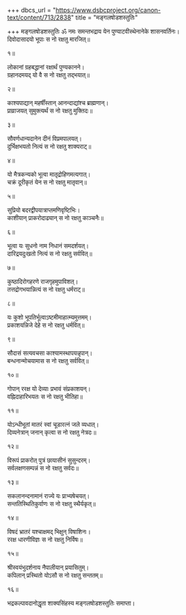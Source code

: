 +++
dbcs_url = "https://www.dsbcproject.org/canon-text/content/713/2838"
title = "मङ्गलषोडशस्तुतिः"

+++
मङ्गलषोडशस्तुतिः
ॐ नमः समन्तभद्राय
येन पुण्याटवीस्थेनानेके शासनवर्तिनः।  
दिवोदासादयो भूपाः स नो रक्षतु मारजित्॥

१॥

लोकानां ग्रहबद्धानां रक्षार्थं पुण्यकानने।  
ग्रहानदमयद् यो वै स नो रक्षतु तद्भयात्॥

२॥

काश्यपाद्यान् महर्षींस्तान् आनन्दाद्यांश्च ब्राह्मणान्।  
प्राव्राजयत् सुमुक्त्यर्थं स नो रक्षतु मुक्तिदः॥

३॥

सौवर्णधान्यदानेन दीनं विप्रमपालयत्।  
दुर्भिक्षभयतो नित्यं स नो रक्षतु शाक्यराट्॥

४॥

यो मैत्रकन्यको भूत्वा मातृद्रोहिणमत्यगात्।  
चक्रं दूरीकृतं येन स नो रक्षतु मातृवान्॥

५॥

सुप्रियो बदरद्वीपयात्राप्तमणिवृष्टिभिः।  
काशीयान् प्राकरोदाढ्यान् स नो रक्षतु काञ्चनैः॥

६॥

भूत्वा यः सुधनो नाम निधानं समदर्शयत्।  
दारिद्रयदुःखतो नित्यं स नो रक्षतु सर्ववित्॥

७॥

कुष्ठादिरोगहरणे राजगृहमुपाविशत्।  
तत्तद्रोगभयान्नित्यं स नो रक्षतु धर्मराट्॥

८॥

यः कुशो भूपतिर्भूत्वाऽष्टमीमाहात्म्यमुत्तमम्।  
प्रकाशयन्निजे देहे स नो रक्षतु धर्मवित्॥

९॥

सौदासं सत्यवचसा काश्यामस्थापयन्नृपान्।  
बन्धनान्मोचयामास स नो रक्षतु सर्ववित्॥

१०॥

गोपान् ररक्ष यो देव्याः प्रभावं संप्रकाशयन्।  
वह्निदाहारिभयतः स नो रक्षतु भीतिहा॥

११॥

योऽन्धीभूतां मातरं स्वां चूडारत्नं जले व्यधात्।  
दिव्यनेत्रान् जनान् कृत्वा स नो रक्षतु नेत्रदः॥

१२॥

विरूपं प्राकरोत्  पुत्रं छायासीनं सुसुन्दरम्।  
सर्वलक्षणसम्पन्नं स नो रक्षतु सर्वदः॥

१३॥

सकलानन्दनामानं राज्ये यः प्राभ्यषेचयत्।  
सन्ततिस्थितिकुर्वाणः स नो रक्षतु स्थैर्यकृत्॥

१४॥

विषदं भ्रातरं यश्चाक्षमद् भिक्षुन् विषाशिनः।  
ररक्ष धारणीविज्ञः स नो रक्षतु निर्विषः॥

१५॥

श्रीस्वयंभुदर्शनाय नैपालीयान् प्रयासितुम्।  
कपिलान् प्रस्थितो योऽसौ स नो रक्षतु सन्ततम्॥

१६॥

भद्रकल्पावदानोद्धृता शाक्यसिंहस्य
मङ्गलषोडशस्तुतिः समाप्ता।  
